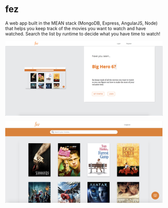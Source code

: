 # fez

A web app built in the MEAN stack (MongoDB, Express, AngularJS, Node) that helps you keep track of the movies you want to watch and have watched. Search the list by runtime to decide what you have time to watch!

![Screenshot1](/client/src/images/title_demo.png)

![Screenshot2](/client/src/images/demo_screenshot.png)

